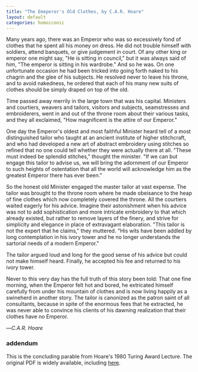 ```yaml
---
title: "The Emeperor's Old Clothes, by C.A.R. Hoare"
layout: default
categories: homoiconic
---
```


Many years ago, there was an Emperor who was so excessively fond of clothes that he spent all his money on dress. He did not trouble himself with soldiers, attend banquets, or give judgement in court. Of any other king or emperor one might say, "He is sitting in council," but it was always said of him, "The emperor is sitting in his wardrobe." And so he was. On one unfortunate occasion he had been tricked into going forth naked to his chagrin and the glee of his subjects. He resolved never to leave his throne, and to avoid nakedness, he ordered that each of his many new suits of clothes should be simply draped on top of the old.

Time passed away merrily in the large town that was his capital. Ministers and courtiers, weavers and tailors, visitors and subjects, seamstresses and embroiderers, went in and out of the throne room about their various tasks, and they all exclaimed, "How magnificent is the attire of our Emperor."

One day the Emperor's oldest and most faithful Minister heard tell of a most distinguished tailor who taught at an ancient institute of higher stitchcraft, and who had developed a new art of abstract embroidery using stitches so refined that no one could tell whether they were actually there at all. "These must indeed be splendid stitches," thought the minister. "If we can but engage this tailor to advise us, we will bring the adornment of our Emperor to such heights of ostentation that all the world will acknowledge him as the greatest Emperor there has ever been."

So the honest old Minister engaged the master tailor at vast expense. The tailor was brought to the throne room where he made obeisance to the heap of fine clothes which now completely covered the throne. All the courtiers waited eagerly for his advice. Imagine their astonishment when his advice was not to add sophistication and more intricate embroidery to that which already existed, but rather to remove layers of the finery, and strive for simplicity and elegance in place of extravagant elaboration. "This tailor is not the expert that he claims," they muttered. "His wits have been addled by long contemplation in his ivory tower and he no longer understands the sartorial needs of a modern Emperor."

The tailor argued loud and long for the good sense of his advice but could not make himself heard. Finally, he accepted his fee and returned to his ivory tower.

Never to this very day has the full truth of this story been told: That one fine morning, when the Emperor felt hot and bored, he extricated himself carefully from under his mountain of clothes and is now living happily as a swineherd in another story. The tailor is canonized as the patron saint of all consultants, because in spite of the enormous fees that he extracted, he was never able to convince his clients of his dawning realization that their clothes have no Emperor.

—*C.A.R. Hoare*

### addendum

This is the concluding parable from Hoare's 1980 Turing Award Lecture. The original PDF is widely available, including [here](http://www.cs.fsu.edu/~engelen/courses/COP4610/hoare.pdf).